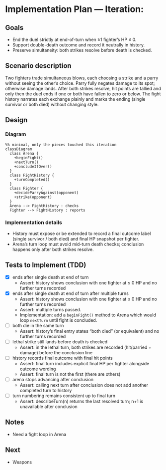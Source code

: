 # Implementation Plan — Iteration: 

## Goals

- End the duel strictly at end-of-turn when ≥1 fighter’s HP ≤ 0.
- Support double-death outcome and record it neutrally in history.
- Preserve simultaneity: both strikes resolve before death is checked.

## Scenario description

Two fighters trade simultaneous blows, each choosing a strike and a parry without seeing the other’s choice. Parry fully negates damage to its spot; otherwise damage lands. After both strikes resolve, hit points are tallied and only then the duel ends if one or both have fallen to zero or below. The fight history narrates each exchange plainly and marks the ending (single survivor or both died) without changing style.

## Design

### Diagram

```mermaid
%% minimal, only the pieces touched this iteration
classDiagram
  class Arena {
    +beginFight()
    +nextTurn()
    +concludeIfOver()
  }
  class FightHistory {
    +turnCompleted()
  }
  class Fighter {
    +decideParryAgainst(opponent)
    +strike(opponent)
  }
  Arena --> FightHistory : checks
  Fighter --> FightHistory : reports
```

### Implementation details

- History must expose or be extended to record a final outcome label (single survivor / both died) and final HP snapshot per fighter.
- Arena’s turn loop must avoid mid-turn death checks; conclusion happens only after both strikes resolve.

## Tests to Implement (TDD)

- [x] ends after single death at end of turn
  - Assert: history shows conclusion with one fighter at ≤ 0 HP and no further turns recorded
- [x] ends after single death at end of turn after multiple turns
  - Assert: history shows conclusion with one fighter at ≤ 0 HP and no further turns recorded
  - Assert: multiple turns passed.
  - Implementation: add a `beginFight()` method to Arena which would loop `nextTurn` until fight is concluded.
- [ ] both die in the same turn
  - Assert: history’s final entry states “both died” (or equivalent) and no further turns recorded
- [ ] lethal strike still lands before death is checked
  - Assert: in the lethal turn, both strikes are recorded (hit/parried + damage) before the conclusion line
- [ ] history records final outcome with final hit points
  - Assert: final turn includes explicit final HP per fighter alongside outcome wording
  - Assert: final turn is not the first (there are others)
- [ ] arena stops advancing after conclusion
  - Assert: calling next turn after conclusion does not add another completed turn to history
- [ ] turn numbering remains consistent up to final turn
  - Assert: describeTurn(n) returns the last resolved turn; n+1 is unavailable after conclusion

## Notes
- Need a fight loop in Arena

## Next
- Weapons